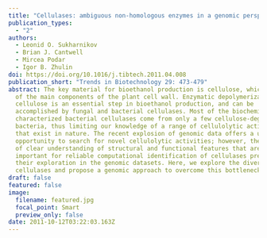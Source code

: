 ```yaml
---
title: "Cellulases: ambiguous non-homologous enzymes in a genomic perspective"
publication_types:
  - "2"
authors:
  - Leonid O. Sukharnikov
  - Brian J. Cantwell
  - Mircea Podar
  - Igor B. Zhulin
doi: https://doi.org/10.1016/j.tibtech.2011.04.008
publication_short: "Trends in Biotechnology 29: 473-479"
abstract: The key material for bioethanol production is cellulose, which is one
  of the main components of the plant cell wall. Enzymatic depolymerization of
  cellulose is an essential step in bioethanol production, and can be
  accomplished by fungal and bacterial cellulases. Most of the biochemically
  characterized bacterial cellulases come from only a few cellulose-degrading
  bacteria, thus limiting our knowledge of a range of cellulolytic activities
  that exist in nature. The recent explosion of genomic data offers a unique
  opportunity to search for novel cellulolytic activities; however, the absence
  of clear understanding of structural and functional features that are
  important for reliable computational identification of cellulases precludes
  their exploration in the genomic datasets. Here, we explore the diversity of
  cellulases and propose a genomic approach to overcome this bottleneck.
draft: false
featured: false
image:
  filename: featured.jpg
  focal_point: Smart
  preview_only: false
date: 2011-10-12T03:22:03.163Z
---
```

